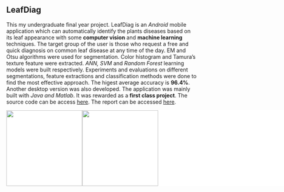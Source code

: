 ## LeafDiag
This my undergraduate final year project. LeafDiag is an *Android* mobile application which can automatically identify the plants diseases based on its leaf appearance with some **computer vision** and **machine learning** techniques. The target group of the user is those who request a free and quick diagnosis on common leaf disease at any time of the day. EM and Otsu algorithms were used for segmentation. Color histogram and Tamura’s texture feature were extracted. *ANN, SVM* and *Random Forest* learning models were built respectively. Experiments and evaluations on different segmentations, feature extractions and classification methods were done to find the most effective approach. The higest average accuracy is **96.4%**. Another desktop version was also developed. The application was mainly built with *Java and Matlab*. It was rewarded as a **first class project**. The source code can be access [here](https://github.com/psyyz10/LeafDiag). The report can be accessed [here](https://github.com/psyyz10/LeafDiag/blob/master/project.pdf).
<div style="width:830; background-color:white;  overflow:auto;">
<center>
        <img style=" float:left; display:inline"  src="https://psyyz10.github.io/projects/grass.png" width="200">
	<img style=" float:left; display:inline"  src="https://psyyz10.github.io/projects/screen.png" width="200">
</center>
</div>
